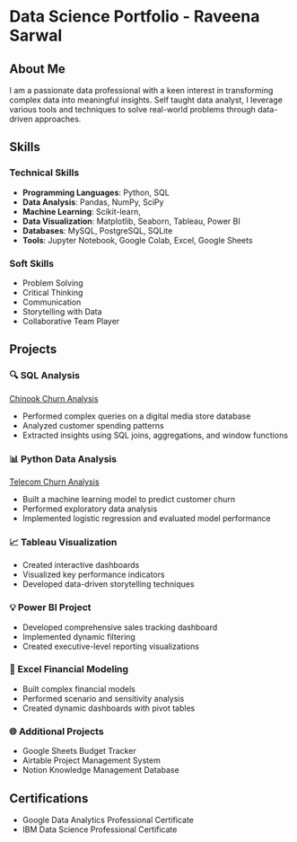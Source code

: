 # Data Science Portfolio - Raveena Sarwal

## About Me
I am a passionate data professional with a keen interest in transforming complex data into meaningful insights. Self taught data analyst, I leverage various tools and techniques to solve real-world problems through data-driven approaches.

## Skills
### Technical Skills
- **Programming Languages**: Python, SQL
- **Data Analysis**: Pandas, NumPy, SciPy
- **Machine Learning**: Scikit-learn, 
- **Data Visualization**: Matplotlib, Seaborn, Tableau, Power BI
- **Databases**: MySQL, PostgreSQL, SQLite
- **Tools**: Jupyter Notebook, Google Colab, Excel, Google Sheets

### Soft Skills
- Problem Solving
- Critical Thinking
- Communication
- Storytelling with Data
- Collaborative Team Player

## Projects

### 🔍 SQL Analysis
[Chinook Churn Analysis](https://github.com/rsarwal/Data-Science-Portfolio/commit/ec4ddbdfd1f4058977d79b9707fd36c5f0389d01)
- Performed complex queries on a digital media store database
- Analyzed customer spending patterns
- Extracted insights using SQL joins, aggregations, and window functions

### 📊 Python Data Analysis
[Telecom Churn Analysis](https://github.com/rsarwal/Data-Science-Portfolio/commit/af01b63dce337774054c98690ff91e62ca401087)
- Built a machine learning model to predict customer churn
- Performed exploratory data analysis
- Implemented logistic regression and evaluated model performance

### 📈 Tableau Visualization

- Created interactive dashboards
- Visualized key performance indicators
- Developed data-driven storytelling techniques

### 💡 Power BI Project

- Developed comprehensive sales tracking dashboard
- Implemented dynamic filtering
- Created executive-level reporting visualizations

### 📝 Excel Financial Modeling

- Built complex financial models
- Performed scenario and sensitivity analysis
- Created dynamic dashboards with pivot tables

### 🌐 Additional Projects
- Google Sheets Budget Tracker
- Airtable Project Management System
- Notion Knowledge Management Database

## Certifications

- Google Data Analytics Professional Certificate
- IBM Data Science Professional Certificate
